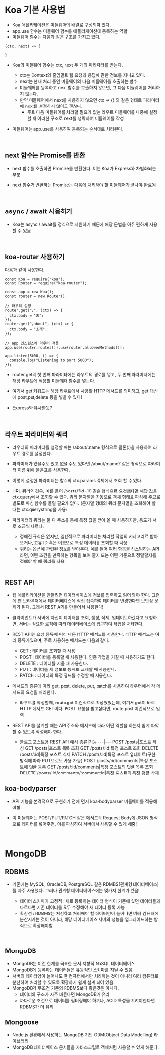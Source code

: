 # Koa 기본 사용법

- Koa 애플리케이션은 미들웨어의 배열로 구성되어 있다.
- app.use 함수는 미들웨어 함수를 애플리케이션에 등록하는 역할
- 미들웨어 함수는 다음과 같은 구조를 가지고 있다.

```
(ctx, next) => {

}
```

- Koa의 미들웨어 함수는 ctx, next 두 개의 파라미터를 받는다.

  - ctx는 Context의 줄임말로 웹 요청과 응답에 관한 정보를 지니고 있다.
  - next는 현재 처리 중인 미들웨어의 다음 미들웨어를 호출하는 함수
  - 미들웨어를 등록하고 next 함수를 호출하지 않으면, 그 다음 미들웨어를 처리하지 않는다.
  - 만약 미들웨어에서 next를 사용하지 않으면 ctx => {} 와 같은 형태로 파라미터에 next를 설정하지 않아도 괜찮다.
    - 주로 다음 미들웨어를 처리할 필요가 없는 라우트 미들웨어를 나중에 설정할 때 이러한 구조로 next를 생략하여 미들웨어를 작성

- 미들웨어는 app.use를 사용하여 등록되는 순서대로 처리된다.

  <br>

## next 함수는 Promise를 반환

- next 함수를 호출하면 Promise를 반환한다. 이는 Koa가 Express와 차별화되는 부분
- next 함수가 반환하는 Promise는 다음에 처리해야 할 미들웨어가 끝나야 완료됨

  <br>

## async / await 사용하기

- Koa는 async / await를 정식으로 지원하기 때문에 해당 문법을 아주 편하게 사용할 수 있음

  <br>

## koa-router 사용하기

다음과 같이 사용한다.

```
const Koa = require("koa");
const Router = require("koa-router");

const app = new Koa();
const router = new Router();

// 라우터 설정
router.get("/", (ctx) => {
  ctx.body = "홈";
});
router.get("/about", (ctx) => {
  ctx.body = "소개";
});

// app 인스턴스에 라우터 적용
app.use(router.routes()).use(router.allowedMethods());

app.listen(5000, () => {
  console.log("Listening to port 5000");
});

```

- router.get의 첫 번째 파라미터에는 라우트의 경로를 넣고, 두 번째 파라미터에는 해당 라우트에 적용할 미들웨어 함수를 넣는다.

- 여기서 get 키워드는 해당 라우트에서 사용할 HTTP 메서드를 의미하고, get 대신에 post,put,delete 등을 넣을 수 있다!

- Express와 유사한듯?

  <br>

## 라우트 파라미터와 쿼리

- 라우터의 파라미터를 설정할 때는 /about/:name 형식으로 콜론(:)을 사용하여 라우트 경로를 설정한다.
- 파라미터가 있을수도 있고 없을 수도 있다면 /about/:name? 같은 형식으로 파라미터 이름 뒤에 물음표를 사용한다.
- 이렇게 설정한 파라미터는 함수의 ctx.params 객체에서 조회 할 수 있다.

- URL 쿼리의 경우, 예를 들어 /posts/?id=10 같은 형식으로 요청했다면 해당 값을 ctx.query에서 조회할 수 있다. 쿼리 문자열을 자동으로 객체 형태로 파싱해 주므로 별도로 파싱 함수를 돌릴 필요가 없다. (문자열 형태의 쿼리 문자열을 조회해야 할 때는 ctx.querystring을 사용)

- 파라미터와 쿼리는 둘 다 주소를 통해 특정 값을 받아 올 때 사용하지만, 용도가 서로 조금씩 다르다.

  - 정해진 규칙은 없지만, 일반적으로 파라미터는 처리할 작업의 카테고리르 받아 오거나, 고유 ID 혹은 이름으로 특정 데이터를 조회할 때 사용
  - 쿼리는 옵션에 관련된 정보를 받아온다. 예를 들어 여러 항목을 리스팅하는 API라면, 어떤 조건을 만족하는 항목을 보여 줄지 또는 어떤 기준으로 정렬할지를 정해야 할 때 쿼리를 사용

  <br>

## REST API

- 웹 애플리케이션을 만들려면 데이터베이스에 정보를 입력하고 읽어 와야 한다. 그런데 웹 브라우저에서 데이터베이스에 직접 접속하여 데이터를 변경한다면 보안상 문제가 된다. 그래서 REST API를 만들어서 사용한다!

- 클라이언트가 서버에 자신이 데이터를 조회, 생성, 삭제, 업데이트하겠다고 요청하면, 서버는 필요한 로직에 따라 데이터베이스에 접근하여 작업을 처리한다.
- REST API는 요청 종류에 따라 다른 HTTP 메서드를 사용한다. HTTP 메서드는 여러 종류가있으며, 주로 사용하는 메서드는 다음과 같다.

  - GET : 데이터를 조회할 때 사용
  - POST : 데이터를 등록할 때 사용한다. 인증 작업을 거칠 때 사용하기도 한다.
  - DELETE : 데이터를 지울 때 사용한다.
  - PUT : 데이터를 새 정보로 통째로 교체할 때 사용한다.
  - PATCH : 데이터의 특정 필드를 수정할 때 사용한다.

- 메서드의 종류에 따라 get, post, delete, put, patch를 사용하여 라우터에서 각 메서드의 요청을 처리한다.

  - 라우트를 작성할때, route.get 이런식으로 작성했었는데, 여기서 get이 바로 HTTP 메서드 GET이다. POST 요청을 받고싶다면, route.post 이런식으로 입력

- REST API를 설계할 때는 API 주소와 메서드에 따라 어떤 역할을 하는지 쉽게 파악할 수 있도록 작성해야 한다.
  - 블로그 포스트용 REST API 예시
    종류|기능
    ---|---
    POST /posts|포스트 작성
    GET /posts|포스트 목록 조회
    GET /posts/:id|특정 포스트 조회
    DELETE /posts/:id|특정 포스트 삭제
    PATCH /posts/:id|특정 포스트 업데이트(구현 방식에 따라 PUT으로도 사용 가능)
    POST /posts/:id/comments|특정 포스트에 덧글 등록
    GET /posts/:id/comments|특정 포스트의 덧글 목록 조회
    DELETE /posts/:id/comments/:commentId|특정 포스트의 특정 덧글 삭제

## koa-bodyparser

- API 기능을 본격적으로 구현하기 전에 먼저 koa-bodyparser 미들웨어를 적용해야함.
- 이 미들웨어는 POST/PUT/PATCH 같은 메서드의 Request Body에 JSON 형식으로 데이터를 넣어주면, 이를 파싱하여 서버에서 사용할 수 있게 해줌!

  <br>

# MongoDB

## RDBMS

- 기존에는 MySQL, OracleDB, PostgreSQL 같은 RDMBS(관계형 데이터베이스)를 자주 사용했다. 그러나 관계형 데이터베이스에는 몇가지 한계가 있음!

  - 데이터 스키마가 고정적 : 새로 등록하는 데이터 형식이 기존에 있던 데이터들과 다르다면 기존 데이터를 모두 수정해야 새 데이터 등록 가능
  - 확장성 : RDBMS는 저장하고 처리해야 할 데이터양이 늘어나면 여러 컴퓨터에 분산시키는 것이 아니라, 해당 데이터베이스 서버의 성능을 업그레이드하는 방식으로 확장해야함

<br>

## MongoDB

- MongoDB는 이런 한계를 극복한 문서 지향적 NoSQL 데이터베이스
- MongoDB에 등록하는 데이터들은 유동적인 스키마를 지닐 수 있음
- 서버의 데이터양이 늘어나도 한 컴퓨터에서만 처리하는 것이 아니라 여러 컴퓨터로 분산하여 처리할 수 있도록 확장하기 쉽게 설계 되어 있음.
- MongoDB가 무조건 기존의 RDBMS보다 좋은것은 아니다.
  - 데이터의 구조가 자주 바뀐다면 MongoDB가 유리
  - 까다로운 조건으로 데이터를 필터링해야 하거나, ACID 특성을 지켜야한다면 RDBMS가 더 유리

## Mongoose

- Node.js 환경에서 사용하는 MongoDB 기반 ODM(Object Data Modelling) 라이브러리
- MongoDB 데이터베이스 문서들을 자바스크립트 객체처럼 사용할 수 있게 해준다.
